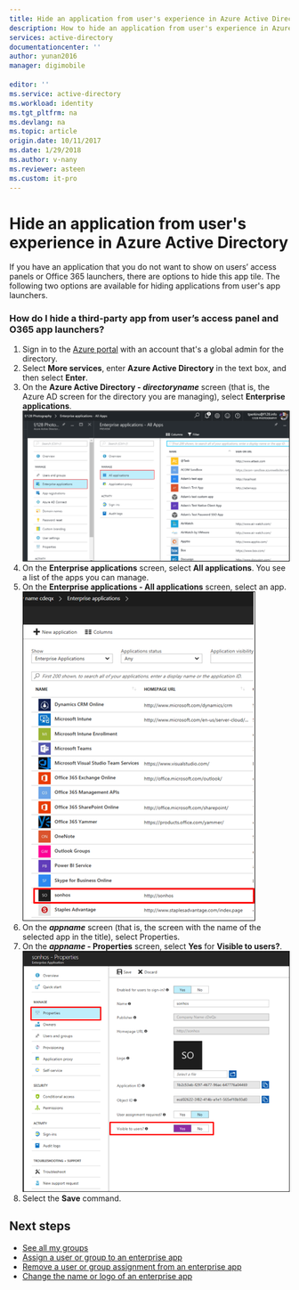 ```yaml
---
title: Hide an application from user's experience in Azure Active Directory | Microsoft Docs
description: How to hide an application from user's experience in Azure Active Directory 
services: active-directory
documentationcenter: ''
author: yunan2016
manager: digimobile

editor: ''
ms.service: active-directory
ms.workload: identity
ms.tgt_pltfrm: na
ms.devlang: na
ms.topic: article
origin.date: 10/11/2017
ms.date: 1/29/2018
ms.author: v-nany
ms.reviewer: asteen
ms.custom: it-pro
---
```


# Hide an application from user's experience in Azure Active Directory

If you have an application that you do not want to show on users’ access panels or Office 365 launchers, there are options to hide this app tile.  The following two options are available for hiding applications from user's app launchers.



### How do I hide a third-party app from user’s access panel and O365 app launchers?

1.	Sign in to the [Azure portal](https://portal.azure.cn) with an account that's a global admin for the directory.
2.	Select **More services**, enter **Azure Active Directory** in the text box, and then select **Enter**.
3.	On the **Azure Active Directory - *directoryname*** screen (that is, the Azure AD screen for the directory you are managing), select **Enterprise applications**.
![Enterprise apps](media/active-directory-coreapps-hide-third-party-app/app1.png)
4.	On the **Enterprise applications** screen, select **All applications**. You see a list of the apps you can manage.
5.	On the **Enterprise applications - All applications** screen, select an app.</br>
![Enterprise apps](media/active-directory-coreapps-hide-third-party-app/app2.png)
6.	On the ***appname*** screen (that is, the screen with the name of the selected app in the title), select Properties.
7.	On the ***appname* - Properties** screen, select **Yes** for **Visible to users?**.
![Enterprise apps](media/active-directory-coreapps-hide-third-party-app/app3.png)
8.	Select the **Save** command.

## Next steps
* [See all my groups](active-directory-groups-view-azure-portal.md)
* [Assign a user or group to an enterprise app](active-directory-coreapps-assign-user-azure-portal.md)
* [Remove a user or group assignment from an enterprise app](active-directory-coreapps-remove-assignment-azure-portal.md)
* [Change the name or logo of an enterprise app](active-directory-coreapps-change-app-logo-user-azure-portal.md)
